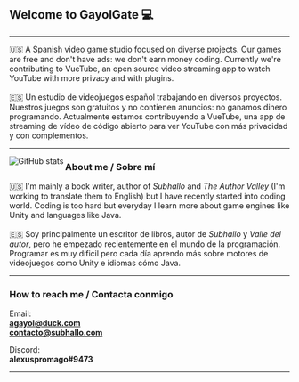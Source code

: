 ## Welcome to GayolGate 💻

<hr>
🇺🇸 A Spanish video game studio focused on diverse projects. Our games are free and don't have ads: we don't earn money coding. Currently we're contributing to VueTube, an open source video streaming app to watch YouTube with more privacy and with plugins. <br />
<br />
🇪🇸 Un estudio de videojuegos español trabajando en diversos proyectos. Nuestros juegos son gratuitos y no contienen anuncios: no ganamos dinero programando. Actualmente estamos contribuyendo a VueTube, una app de streaming de vídeo de código abierto para ver YouTube con más privacidad y con complementos.
<hr>

<image align="left" alt="GitHub stats" src="https://github-readme-stats.vercel.app/api?username=GayolGate&count_private=true&show_icons=true&theme=swift&custom_title=Stats / Estadísticas&border_radius=20">

### About me / Sobre mí
  
🇺🇸 I'm mainly a book writer, author of *Subhallo* and *The Author Valley* (I'm working to translate them to English) but I have recently started into coding world. Coding is too hard but everyday I learn more about game engines like Unity and languages like Java.<br />
<br />
🇪🇸 Soy principalmente un escritor de libros, autor de *Subhallo* y *Valle del autor*, pero he empezado recientemente en el mundo de la programación. Programar es muy díficil pero cada día aprendo más sobre motores de videojuegos como Unity e idiomas cómo Java.<br/>
<hr>

### How to reach me / Contacta conmigo

Email:<br />
**agayol@duck.com**<br />
**contacto@subhallo.com**<br />
  
Discord:<br />
**alexuspromago#9473**<br />

<hr>
